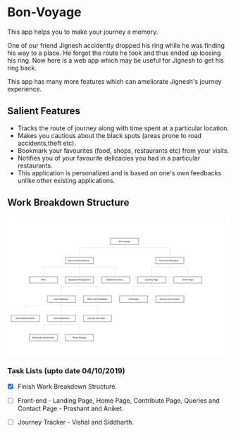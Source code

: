 # Bon-Voyage
This app helps you to make your journey a memory.

One of our friend Jignesh accidently dropped his ring while he was finding his way to a place. He forgot the route he took and thus ended up loosing his ring. Now here is a web app which may be useful for Jignesh to get his ring back.

This app has many more features which can ameliorate Jignesh's journey experience.

## Salient Features

* Tracks the route of journey along with time spent at a particular location.
* Makes you cautious about the black spots (areas prone to road accidents,theft etc).
* Bookmark your favourites (food, shops, restaurants etc) from your visits.
* Notifies you of your favourite delicacies you had in a particular restaurants.
* This application is personalized and is based on one's own feedbacks unlike other existing applications.

## Work Breakdown Structure
![alt text](https://github.com/singhv1shal/Bon-Voyage/blob/master/Images/WBS.png)


### Task Lists (upto date 04/10/2019)

- [x] Finish Work Breakdown Structure.

- [ ] Front-end - Landing Page, Home Page, Contribute Page, Queries and Contact Page - Prashant and Aniket.

- [ ] Journey Tracker - Vishal and Siddharth.
